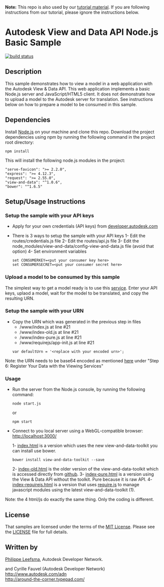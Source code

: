 <b>Note:</b> This repo is also used by our [tutorial material](https://github.com/Developer-Autodesk/tutorial-getting.started-view.and.data). If you are following instructions 
from our tutorial, please ignore the instructions below.


# Autodesk View and Data API Node.js Basic Sample


[![build status](https://api.travis-ci.org/Developer-Autodesk/workflow-node.js-view.and.data.api.png)](https://travis-ci.org/Developer-Autodesk/workflow-node.js-view.and.data.api)



## Description
This sample demonstrates how to view a model in a web application with the Autodesk View & Data API.
This web application implements a basic Node.js server and JavaScript/HTML5 client. It does not demonstrate
how to upload a model to the Autodesk server for translation.
See instructions below on how to prepare a model to be consumed in this sample.


## Dependencies
Install [Node.js](http://nodejs.org/) on your machine and clone this repo. Download the project dependencies
using npm by running the following command in the project root directory:
```
npm install
```
This will install the following node.js modules in the project:
```
"serve-favicon": ">= 2.2.0",
"express": ">= 4.12.3",
"request": ">= 2.55.0",
"view-and-data": "^1.0.6",
"bower": "^1.6.5"
```

## Setup/Usage Instructions

### Setup the sample with your API keys

* Apply for your own credentials (API keys) from [developer.autodesk.com](http://developer.autodesk.com)

* There is 3 ways to setup the sample with your API keys
  1- Edit the routes/credentials.js file
  2- Edit the routes/api.js file
  3- Edit the node_modules/view-and-data/config-view-and-data.js file (avoid that option)
  4- Set environment variables
     ```
     set CONSUMERKEY=<put your consumer key here>
     set CONSUMERSECRET=<put your consumer secret here>
     ```

### Upload a model to be consumed by this sample

The simplest way to get a model ready is to use this [service](http://model.autodesk.io/).
Enter your API keys, uplaod a model, wait for the model to be translated, and copy the resulting URN.

### Setup the sample with your URN
 
* Copy the URN which was generated in the previous step in files
  - /www/index.js at line #21
  - /www/index-old.js at line #21
  - /www/index-pure.js at line #21
  - /www/requirejs/app-init.js at line #21
  ```
  var defaultUrn = '<replace with your encoded urn>';
  ```

Note: the URN needs to be base64 encoded as mentioned [here](https://developer.autodesk.com/api/view-and-data-api/) under
"Step 6: Register Your Data with the Viewing Services"

### Usage

* Run the server from the Node.js console, by running the following command: <br />
  ```
  node start.js
  ```
  or
  ```
  npm start
  ```
* Connect to you local server using a WebGL-compatible browser: [http://localhost:3000/](http://localhost:3000/)

  1- [index.html](http://localhost:3000/index.html) is a version which uses the new view-and-data-toolkit
     you can install use bower.
     ```
     bower install view-and-data-toolkit --save
     ```
  2- [index-old.html](http://localhost:3000/index-old.html) is the older version of the view-and-data-toolkit
     which is accessed directly from [github](https://github.com/Developer-Autodesk/library-javascript-view.and.data.api).
  3- [index-pure.html](http://localhost:3000/index-pure.html) is a version using the View & Data API without
     the toolkit. Pure because it is raw API.
  4- [index-requirejs.html](http://localhost:3000/index-requirejs.html) is a version that uses [require.js](http://requirejs.org/)
     to manage javascript modules using the latest view-and-data-toolkit (1).

Note: the 4 html/js do exactly the same thing. Only the coding is different.


## License

That samples are licensed under the terms of the [MIT License](http://opensource.org/licenses/MIT).
Please see the [LICENSE](LICENSE) file for full details.


## Written by 

[Philippe Leefsma](http://adndevblog.typepad.com/cloud_and_mobile/philippe-leefsma.html), Autodesk Developer Network.

and Cyrille Fauvel (Autodesk Developer Network) <br />
    http://www.autodesk.com/adn <br />
    http://around-the-corner.typepad.com/ <br />

